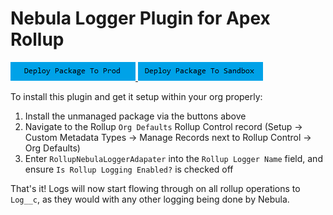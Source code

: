 # Nebula Logger Plugin for Apex Rollup

<a href="https://login.salesforce.com/packaging/installPackage.apexp?p0=04t6g000008SgolAAC">
  <img alt="Deploy to Salesforce"
       src="../../media/deploy-package-to-prod.png">
</a>

<a href="https://test.salesforce.com/packaging/installPackage.apexp?p0=04t6g000008SgolAAC">
  <img alt="Deploy to Salesforce Sandbox"
       src="../../media/deploy-package-to-sandbox.png">
</a>

To install this plugin and get it setup within your org properly:

1. Install the unmanaged package via the buttons above
2. Navigate to the Rollup `Org Defaults` Rollup Control record (Setup -> Custom Metadata Types -> Manage Records next to Rollup Control -> Org Defaults)
3. Enter `RollupNebulaLoggerAdapater` into the `Rollup Logger Name` field, and ensure `Is Rollup Logging Enabled?` is checked off

That's it! Logs will now start flowing through on all rollup operations to `Log__c`, as they would with any other logging being done by Nebula.